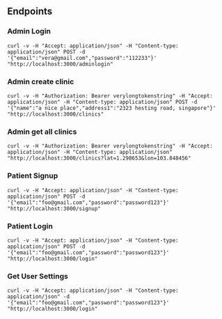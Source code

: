 ## Endpoints

### Admin Login

    curl -v -H "Accept: application/json" -H "Content-type: application/json" POST -d '{"email":"vera@gmail.com","password":"112233"}' "http://localhost:3000/adminlogin"

### Admin create clinic

    curl -v -H "Authorization: Bearer verylongtokenstring" -H "Accept: application/json" -H "Content-type: application/json" POST -d '{"name":"a nice place","address1":"2323 hesting road, singapore"}' "http://localhost:3000/clinics"

### Admin get all clinics

    curl -v -H "Authorization: Bearer verylongtokenstring" -H "Accept: application/json" -H "Content-type: application/json" "http://localhost:3000/clinics?lat=1.298653&lon=103.848456"

### Patient Signup

    curl -v -H "Accept: application/json" -H "Content-type: application/json" POST -d '{"email":"foo@gmail.com","password":"password123"}' "http://localhost:3000/signup"

### Patient Login

    curl -v -H "Accept: application/json" -H "Content-type: application/json" POST -d '{"email":"foo@gmail.com","password":"password123"}' "http://localhost:3000/login"


### Get User Settings

    curl -v -H "Accept: application/json" -H "Content-type: application/json" -d '{"email":"foo@gmail.com","password":"password123"}' "http://localhost:3000/login"
